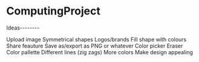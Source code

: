 # ComputingProject

Ideas--------

Upload image
Symmetrical shapes
Logos/brands
Fill shape with colours
Share feauture
Save as/export as PNG or whatever
Color picker
Eraser
Color pallette
Different lines (zig zags)
More colors
Make design appealing
